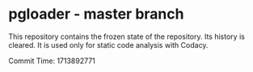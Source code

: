 # pgloader - master branch

This repository contains the frozen state of the repository.
Its history is cleared. It is used only for static code
analysis with Codacy.

Commit Time: 1713892771